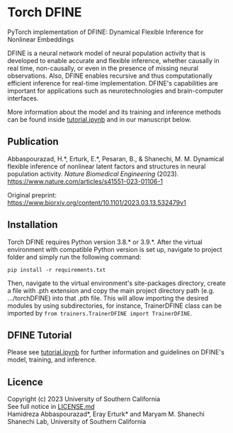 # Torch DFINE
PyTorch implementation of DFINE: Dynamical Flexible Inference for Nonlinear Embeddings 

DFINE is a neural network model of neural population activity that is developed to enable accurate and
flexible inference, whether causally in real time, non-causally, or even in the presence of missing neural observations. 
Also, DFINE enables recursive and thus computationally efficient inference for real-time implementation.
DFINE's capabilities are important for applications such as neurotechnologies and brain-computer interfaces.

More information about the model and its training and inference methods can be found inside [tutorial.ipynb](tutorial.ipynb) and in our manuscript below.

## Publication

Abbaspourazad, H.\*, Erturk, E.\*, Pesaran, B., & Shanechi, M. M. Dynamical flexible inference of nonlinear latent factors and structures in neural population activity. _Nature Biomedical Engineering_ (2023). https://www.nature.com/articles/s41551-023-01106-1

Original preprint: https://www.biorxiv.org/content/10.1101/2023.03.13.532479v1

## Installation 
Torch DFINE requires Python version 3.8.* or 3.9.*. After the virtual environment with compatible Python version is set up, 
navigate to project folder and simply run the following command:

```
pip install -r requirements.txt
```

Then, navigate to the virtual environment's site-packages directory, create a file with .pth extension and copy the 
main project directory path (e.g. .../torchDFINE) into that .pth file. This will allow importing the desired modules by using subdirectories, 
for instance, TrainerDFINE class can be imported by ```from trainers.TrainerDFINE import TrainerDFINE```.

## DFINE Tutorial
Please see [tutorial.ipynb](tutorial.ipynb) for further information and guidelines on DFINE's model, training, and inference. 

## Licence
Copyright (c) 2023 University of Southern California  <br />
See full notice in [LICENSE.md](LICENSE.md)  <br />
Hamidreza Abbaspourazad\*, Eray Erturk\* and Maryam M. Shanechi  <br />
Shanechi Lab, University of Southern California





